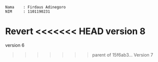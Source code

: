 ```
Nama    : Firdaus Adinegoro
NIM     : 1101190231
``` 
Revert
<<<<<<< HEAD
version 8
=======
version 6
>>>>>>> parent of 15f6ab3... Version 7
